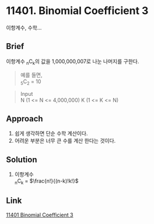 # 11401. Binomial Coefficient 3  
이항계수, 수학...  

## Brief  
이항계수 <sub>n</sub>C<sub>k</sub>의 값을 1,000,000,007로 나눈 나머지를 구한다.  

> 예를 들면,  
> <sub>5</sub>C<sub>2</sub> = 10  

> Input  
> N (1 <= N <= 4,000,000) K (1 <= K <= N)  

## Approach  
1. 쉽게 생각하면 단순 수학 계산이다.  
2. 어려운 부분은 너무 큰 수를 계산 한다는 것이다.  

## Solution  
1. 이항계수  
<sub>n</sub>C<sub>k</sub> = $\frac{n!}{(n-k)!k!}$  

## Link  
[11401 Binomial Coefficient 3](https://www.acmicpc.net/problem/11401)  